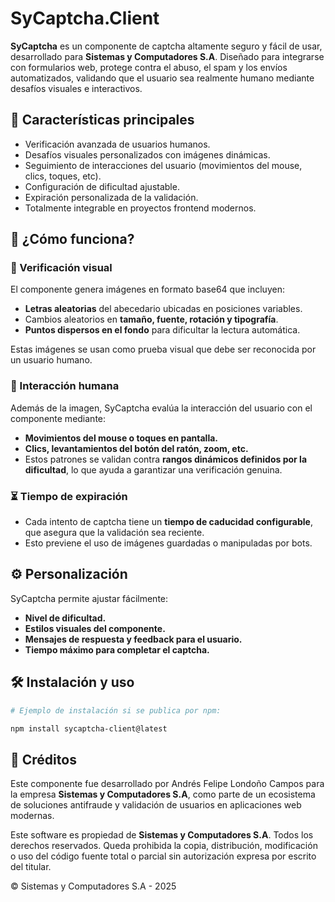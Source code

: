 # SyCaptcha.Client

**SyCaptcha** es un componente de captcha altamente seguro y fácil de usar, desarrollado para **Sistemas y Computadores S.A**. Diseñado para integrarse con formularios web, protege contra el abuso, el spam y los envíos automatizados, validando que el usuario sea realmente humano mediante desafíos visuales e interactivos.

## 🚀 Características principales

- Verificación avanzada de usuarios humanos.
- Desafíos visuales personalizados con imágenes dinámicas.
- Seguimiento de interacciones del usuario (movimientos del mouse, clics, toques, etc).
- Configuración de dificultad ajustable.
- Expiración personalizada de la validación.
- Totalmente integrable en proyectos frontend modernos.

## 🧠 ¿Cómo funciona?

### 🔐 Verificación visual

El componente genera imágenes en formato base64 que incluyen:

- **Letras aleatorias** del abecedario ubicadas en posiciones variables.
- Cambios aleatorios en **tamaño, fuente, rotación y tipografía**.
- **Puntos dispersos en el fondo** para dificultar la lectura automática.

Estas imágenes se usan como prueba visual que debe ser reconocida por un usuario humano.

### 🧩 Interacción humana

Además de la imagen, SyCaptcha evalúa la interacción del usuario con el componente mediante:

- **Movimientos del mouse o toques en pantalla.**
- **Clics, levantamientos del botón del ratón, zoom, etc.**
- Estos patrones se validan contra **rangos dinámicos definidos por la dificultad**, lo que ayuda a garantizar una verificación genuina.

### ⏳ Tiempo de expiración

- Cada intento de captcha tiene un **tiempo de caducidad configurable**, que asegura que la validación sea reciente.
- Esto previene el uso de imágenes guardadas o manipuladas por bots.

## ⚙️ Personalización

SyCaptcha permite ajustar fácilmente:

- **Nivel de dificultad.**
- **Estilos visuales del componente.**
- **Mensajes de respuesta y feedback para el usuario.**
- **Tiempo máximo para completar el captcha.**

## 🛠️ Instalación y uso

```bash
# Ejemplo de instalación si se publica por npm:

npm install sycaptcha-client@latest
```

## 🏢 Créditos

Este componente fue desarrollado por Andrés Felipe Londoño Campos para la empresa **Sistemas y Computadores S.A**, como parte de un ecosistema de soluciones antifraude y validación de usuarios en aplicaciones web modernas.

Este software es propiedad de **Sistemas y Computadores S.A**. Todos los derechos reservados. Queda prohibida la copia, distribución, modificación o uso del código fuente total o parcial sin autorización expresa por escrito del titular.

© Sistemas y Computadores S.A - 2025
